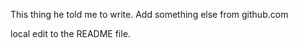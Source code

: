 This thing he told me to write.
Add something else from github.com


local edit to the README file.
